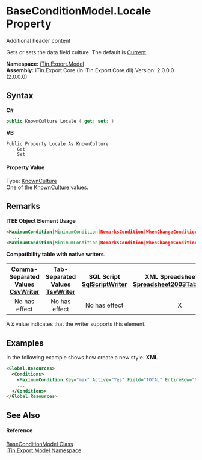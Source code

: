 # BaseConditionModel.Locale Property 
Additional header content 

Gets or sets the data field culture. The default is <a href="T_iTin_Export_Model_KnownCulture">Current</a>.

**Namespace:**&nbsp;<a href="N_iTin_Export_Model">iTin.Export.Model</a><br />**Assembly:**&nbsp;iTin.Export.Core (in iTin.Export.Core.dll) Version: 2.0.0.0 (2.0.0.0)

## Syntax

**C#**<br />
``` C#
public KnownCulture Locale { get; set; }
```

**VB**<br />
``` VB
Public Property Locale As KnownCulture
	Get
	Set
```


#### Property Value
Type: <a href="T_iTin_Export_Model_KnownCulture">KnownCulture</a><br />One of the <a href="T_iTin_Export_Model_KnownCulture">KnownCulture</a> values.

## Remarks

**ITEE Object Element Usage**<br />
``` XML
<MaximumCondition|MinimumCondition|RemarksCondition|WhenChangeCondition|ZeroCondition Locale="Current|any culture" ...>
  ...
<MaximumCondition|MinimumCondition|RemarksCondition|WhenChangeCondition|ZeroCondition>
```


<strong>Compatibility table with native writers.</strong><table><tr><th>Comma-Separated Values<br /><a href="T_iTin_Export_Writers_CsvWriter">CsvWriter</a></th><th>Tab-Separated Values<br /><a href="T_iTin_Export_Writers_TsvWriter">TsvWriter</a></th><th>SQL Script<br /><a href="T_iTin_Export_Writers_SqlScriptWriter">SqlScriptWriter</a></th><th>XML Spreadsheet 2003<br /><a href="T_iTin_Export_Writers_Spreadsheet2003TabularWriter">Spreadsheet2003TabularWriter</a></th></tr><tr><td align="center">No has effect</td><td align="center">No has effect</td><td align="center">No has effect</td><td align="center">X</td></tr></table> A <strong>`X`</strong> value indicates that the writer supports this element.


## Examples
In the following example shows how create a new style. 
**XML**<br />
``` XML
<Global.Resources>
  <Conditions>
    <MaximumCondition Key="max" Active="Yes" Field="TOTAL" EntireRow="No" Style="maxTotalStyle" Locale="en-EN"/>
    ...
  </Conditions>
</Global.Resources>
```


## See Also


#### Reference
<a href="T_iTin_Export_Model_BaseConditionModel">BaseConditionModel Class</a><br /><a href="N_iTin_Export_Model">iTin.Export.Model Namespace</a><br />